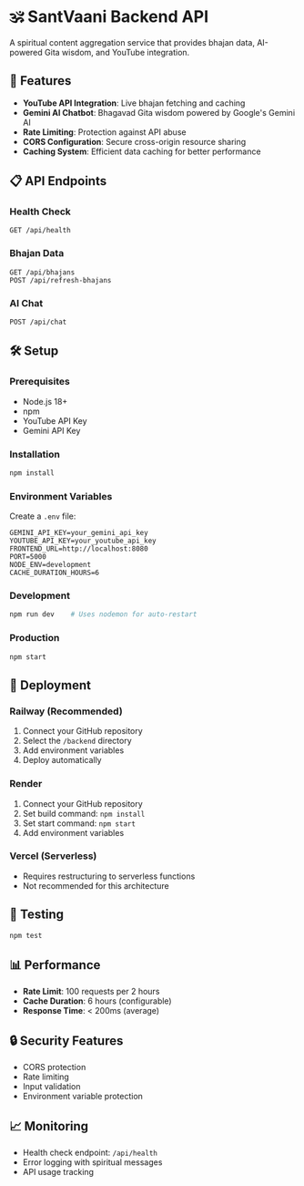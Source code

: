 # 🕉️ SantVaani Backend API

A spiritual content aggregation service that provides bhajan data, AI-powered Gita wisdom, and YouTube integration.

## 🚀 Features

- **YouTube API Integration**: Live bhajan fetching and caching
- **Gemini AI Chatbot**: Bhagavad Gita wisdom powered by Google's Gemini AI
- **Rate Limiting**: Protection against API abuse
- **CORS Configuration**: Secure cross-origin resource sharing
- **Caching System**: Efficient data caching for better performance

## 📋 API Endpoints

### Health Check
```
GET /api/health
```

### Bhajan Data
```
GET /api/bhajans
POST /api/refresh-bhajans
```

### AI Chat
```
POST /api/chat
```

## 🛠️ Setup

### Prerequisites
- Node.js 18+
- npm
- YouTube API Key
- Gemini API Key

### Installation
```bash
npm install
```

### Environment Variables
Create a `.env` file:
```env
GEMINI_API_KEY=your_gemini_api_key
YOUTUBE_API_KEY=your_youtube_api_key
FRONTEND_URL=http://localhost:8080
PORT=5000
NODE_ENV=development
CACHE_DURATION_HOURS=6
```

### Development
```bash
npm run dev    # Uses nodemon for auto-restart
```

### Production
```bash
npm start
```

## 🚀 Deployment

### Railway (Recommended)
1. Connect your GitHub repository
2. Select the `/backend` directory
3. Add environment variables
4. Deploy automatically

### Render
1. Connect your GitHub repository
2. Set build command: `npm install`
3. Set start command: `npm start`
4. Add environment variables

### Vercel (Serverless)
- Requires restructuring to serverless functions
- Not recommended for this architecture

## 🧪 Testing
```bash
npm test
```

## 📊 Performance
- **Rate Limit**: 100 requests per 2 hours
- **Cache Duration**: 6 hours (configurable)
- **Response Time**: < 200ms (average)

## 🔒 Security Features
- CORS protection
- Rate limiting
- Input validation
- Environment variable protection

## 📈 Monitoring
- Health check endpoint: `/api/health`
- Error logging with spiritual messages
- API usage tracking
